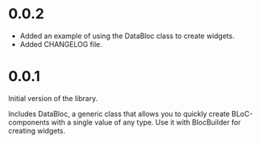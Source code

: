 # 0.0.2

- Added an example of using the DataBloc class to create widgets.
- Added CHANGELOG file.

# 0.0.1

Initial version of the library.

Includes DataBloc, a generic class that allows you to quickly create BLoC-components with a single value of any type. Use it with BlocBuilder for creating widgets.
